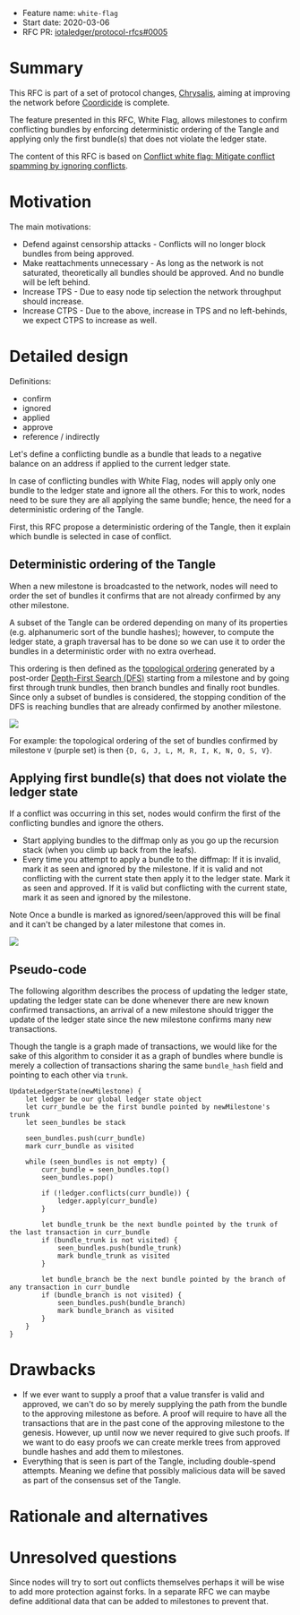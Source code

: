 + Feature name: `white-flag`
+ Start date: 2020-03-06
+ RFC PR: [iotaledger/protocol-rfcs#0005](https://github.com/iotaledger/protocol-rfcs/pull/5)

# Summary

This RFC is part of a set of protocol changes, [Chrysalis](https://roadmap.iota.org/chrysalis), aiming at improving the
network before [Coordicide](https://coordicide.iota.org/) is complete.

The feature presented in this RFC, White Flag, allows milestones to confirm conflicting bundles by enforcing
deterministic ordering of the Tangle and applying only the first bundle(s) that does not violate the ledger state.

The content of this RFC is based on [Conflict white flag: Mitigate conflict spamming by ignoring conflicts](https://iota.cafe/t/conflict-white-flag-mitigate-conflict-spamming-by-ignoring-conflicts/233).

# Motivation

<!-- TODO -->

The main motivations:

- Defend against censorship attacks - Conflicts will no longer block bundles from being approved.
- Make reattachments unnecessary - As long as the network is not saturated, theoretically all bundles should be
approved. And no bundle will be left behind.
- Increase TPS - Due to easy node tip selection the network throughput should increase.
- Increase CTPS - Due to the above, increase in TPS and no left-behinds, we expect CTPS to increase as well.

# Detailed design

<!-- TODO -->

Definitions:
- confirm
- ignored
- applied
- approve
- reference / indirectly

Let's define a conflicting bundle as a bundle that leads to a negative balance on an address if applied to the current
ledger state.

In case of conflicting bundles with White Flag, nodes will apply only one bundle to the ledger state and ignore all the
others. For this to work, nodes need to be sure they are all applying the same bundle; hence, the need for a
deterministic ordering of the Tangle.

First, this RFC propose a deterministic ordering of the Tangle, then it explain which bundle is selected in case of
conflict.

## Deterministic ordering of the Tangle

When a new milestone is broadcasted to the network, nodes will need to order the set of bundles it confirms that are
not already confirmed by any other milestone.

A subset of the Tangle can be ordered depending on many of its properties (e.g. alphanumeric sort of the bundle hashes);
however, to compute the ledger state, a graph traversal has to be done so we can use it to order the bundles in a
deterministic order with no extra overhead.

This ordering is then defined as the [topological ordering](https://en.wikipedia.org/wiki/Topological_sorting) generated
by a post-order [Depth-First Search (DFS)](https://en.wikipedia.org/wiki/Depth-first_search) starting from a milestone
and by going first through trunk bundles, then branch bundles and finally root bundles. Since only a subset of bundles
is considered, the stopping condition of the DFS is reaching bundles that are already confirmed by another milestone.

![][Tangle]

For example: the topological ordering of the set of bundles confirmed by milestone `V` (purple set) is then
`{D, G, J, L, M, R, I, K, N, O, S, V}`.

## Applying first bundle(s) that does not violate the ledger state

<!-- TODO -->

If a conflict was occurring in this set, nodes would confirm the first of the conflicting bundles and ignore the others.

- Start applying bundles to the diffmap only as you go up the recursion stack (when you climb up back from the leafs).
- Every time you attempt to apply a bundle to the diffmap:
If it is invalid, mark it as seen and ignored by the milestone.
If it is valid and not conflicting with the current state then apply it to the ledger state. Mark it as seen and
approved.
If it is valid but conflicting with the current state, mark it as seen and ignored by the milestone.

Note Once a bundle is marked as ignored/seen/approved this will be final and it can't be changed by a later milestone
that comes in.

![][Tangle-conflict]

## Pseudo-code

The following algorithm describes the process of updating the ledger state, updating the ledger state can be done
whenever there are new known confirmed transactions, an arrival of a new milestone should trigger the update of the
ledger state since the new milestone confirms many new transactions.

Though the tangle is a graph made of transactions, we would like for the sake of this algorithm to consider it as a
graph of bundles where bundle is merely a collection of transactions sharing the same `bundle_hash` field and pointing
to each other via `trunk`.

```
UpdateLedgerState(newMilestone) {
    let ledger be our global ledger state object
    let curr_bundle be the first bundle pointed by newMilestone's trunk
    let seen_bundles be stack

    seen_bundles.push(curr_bundle)
    mark curr_bundle as visited

    while (seen_bundles is not empty) {
        curr_bundle = seen_bundles.top()
        seen_bundles.pop()

        if (!ledger.conflicts(curr_bundle)) {
            ledger.apply(curr_bundle)
        }

        let bundle_trunk be the next bundle pointed by the trunk of the last transaction in curr_bundle
        if (bundle_trunk is not visited) {
            seen_bundles.push(bundle_trunk)
            mark bundle_trunk as visited
        }

        let bundle_branch be the next bundle pointed by the branch of any transaction in curr_bundle
        if (bundle_branch is not visited) {
            seen_bundles.push(bundle_branch)
            mark bundle_branch as visited
        }
    }
}
```

# Drawbacks

<!-- TODO -->

- If we ever want to supply a proof that a value transfer is valid and approved, we can't do so by merely supplying the
path from the bundle to the approving milestone as before. A proof will require to have all the transactions that are in
the past cone of the approving milestone to the genesis. However, up until now we never required to give such proofs.
If we want to do easy proofs we can create merkle trees from approved bundle hashes and add them to milestones.
- Everything that is seen is part of the Tangle, including double-spend attempts. Meaning we define that possibly
malicious data will be saved as part of the consensus set of the Tangle.

# Rationale and alternatives

<!-- TODO -->

# Unresolved questions

<!-- TODO -->

Since nodes will try to sort out conflicts themselves perhaps it will be wise to add more protection against forks.
In a separate RFC we can maybe define additional data that can be added to milestones to prevent that.

[Tangle]: img/tangle.svg
[Tangle-conflict]: img/tangle-conflict.svg
